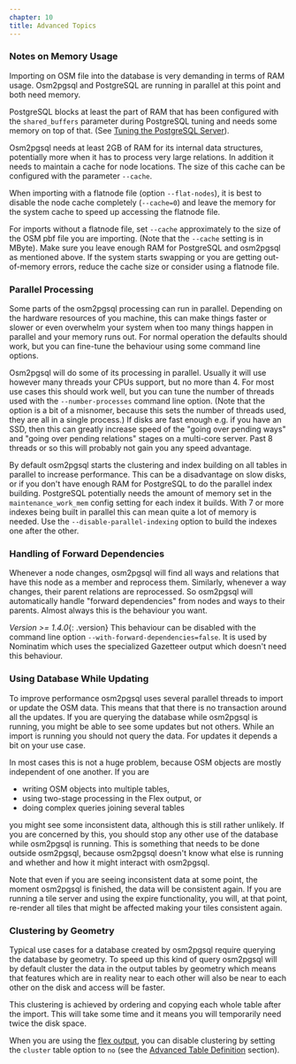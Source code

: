 ```yaml
---
chapter: 10
title: Advanced Topics
---
```


### Notes on Memory Usage

Importing on OSM file into the database is very demanding in terms of RAM
usage. Osm2pgsql and PostgreSQL are running in parallel at this point and both
need memory.

PostgreSQL blocks at least the part of RAM that has been configured with the
`shared_buffers` parameter during PostgreSQL tuning and needs some memory on
top of that. (See [Tuning the PostgreSQL
Server](#tuning-the-postgresql-server)).

Osm2pgsql needs at least 2GB of RAM for its internal data structures,
potentially more when it has to process very large relations. In addition it
needs to maintain a cache for node locations. The size of this cache can be
configured with the parameter `--cache`.

When importing with a flatnode file (option `--flat-nodes`), it is best to
disable the node cache completely (`--cache=0`) and leave the memory for the
system cache to speed up accessing the flatnode file.

For imports without a flatnode file, set `--cache` approximately to the size of
the OSM pbf file you are importing. (Note that the `--cache` setting is in
MByte). Make sure you leave enough RAM for PostgreSQL and osm2pgsql as
mentioned above. If the system starts swapping or you are getting out-of-memory
errors, reduce the cache size or consider using a flatnode file.

### Parallel Processing

Some parts of the osm2pgsql processing can run in parallel. Depending on the
hardware resources of you machine, this can make things faster or slower or
even overwhelm your system when too many things happen in parallel and your
memory runs out. For normal operation the defaults should work, but you can
fine-tune the behaviour using some command line options.

Osm2pgsql will do some of its processing in parallel. Usually it will use
however many threads your CPUs support, but no more than 4. For most use
cases this should work well, but you can tune the number of threads used
with the `--number-processes` command line option. (Note that the option is
a bit of a misnomer, because this sets the number of threads used, they are
all in a single process.) If disks are fast enough e.g. if you have an SSD,
then this can greatly increase speed of the "going over pending ways" and
"going over pending relations" stages on a multi-core server. Past 8 threads
or so this will probably not gain you any speed advantage.

By default osm2pgsql starts the clustering and index building on all tables in
parallel to increase performance. This can be a disadvantage on slow disks, or
if you don't have enough RAM for PostgreSQL to do the parallel index building.
PostgreSQL potentially needs the amount of memory set in the
`maintenance_work_mem` config setting for each index it builds. With 7 or more
indexes being built in parallel this can mean quite a lot of memory is needed.
Use the `--disable-parallel-indexing` option to build the indexes one after
the other.

### Handling of Forward Dependencies

Whenever a node changes, osm2pgsql will find all ways and relations that have
this node as a member and reprocess them. Similarly, whenever a way changes,
their parent relations are reprocessed. So osm2pgsql will automatically handle
"forward dependencies" from nodes and ways to their parents. Almost always this
is the behaviour you want.

*Version >= 1.4.0*{: .version} This behaviour can be disabled with the command
line option `--with-forward-dependencies=false`. It is used by Nominatim which
uses the specialized Gazetteer output which doesn't need this behaviour.

### Using Database While Updating

To improve performance osm2pgsql uses several parallel threads to import or
update the OSM data. This means that that there is no transaction around all
the updates. If you are querying the database while osm2pgsql is running, you
might be able to see some updates but not others. While an import is running
you should not query the data. For updates it depends a bit on your use case.

In most cases this is not a huge problem, because OSM objects are mostly
independent of one another. If you are

* writing OSM objects into multiple tables,
* using two-stage processing in the Flex output, or
* doing complex queries joining several tables

you might see some inconsistent data, although this is still rather unlikely.
If you are concerned by this, you should stop any other use of the database
while osm2pgsql is running. This is something that needs to be done outside
osm2pgsql, because osm2pgsql doesn't know what else is running and whether and
how it might interact with osm2pgsql.

Note that even if you are seeing inconsistent data at some point, the moment
osm2pgsql is finished, the data will be consistent again. If you are running a
tile server and using the expire functionality, you will, at that point,
re-render all tiles that might be affected making your tiles consistent again.

### Clustering by Geometry

Typical use cases for a database created by osm2pgsql require querying the
database by geometry. To speed up this kind of query osm2pgsql will by default
cluster the data in the output tables by geometry which means that features
which are in reality near to each other will also be near to each other on
the disk and access will be faster.

This clustering is achieved by ordering and copying each whole table after
the import. This will take some time and it means you will temporarily need
twice the disk space.

When you are using the [flex output](#the-flex-output), you can disable
clustering by setting the `cluster` table option to `no` (see the
[Advanced Table Definition](#advanced-table-definition) section).

